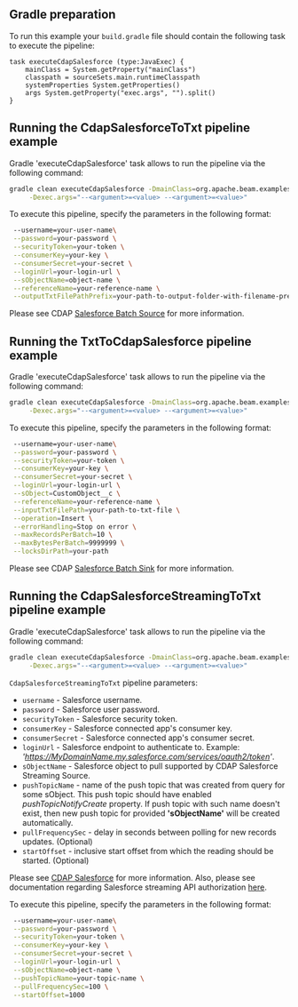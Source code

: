 <!--
    Licensed to the Apache Software Foundation (ASF) under one
    or more contributor license agreements.  See the NOTICE file
    distributed with this work for additional information
    regarding copyright ownership.  The ASF licenses this file
    to you under the Apache License, Version 2.0 (the
    "License"); you may not use this file except in compliance
    with the License.  You may obtain a copy of the License at
      http://www.apache.org/licenses/LICENSE-2.0
    Unless required by applicable law or agreed to in writing,
    software distributed under the License is distributed on an
    "AS IS" BASIS, WITHOUT WARRANTIES OR CONDITIONS OF ANY
    KIND, either express or implied.  See the License for the
    specific language governing permissions and limitations
    under the License.
-->

## Gradle preparation

To run this example your `build.gradle` file should contain the following task to execute the pipeline:

```
task executeCdapSalesforce (type:JavaExec) {
    mainClass = System.getProperty("mainClass")
    classpath = sourceSets.main.runtimeClasspath
    systemProperties System.getProperties()
    args System.getProperty("exec.args", "").split()
}
```

## Running the CdapSalesforceToTxt pipeline example

Gradle 'executeCdapSalesforce' task allows to run the pipeline via the following command:

```bash
gradle clean executeCdapSalesforce -DmainClass=org.apache.beam.examples.complete.cdap.salesforce.CdapSalesforceToTxt \
     -Dexec.args="--<argument>=<value> --<argument>=<value>"
```

To execute this pipeline, specify the parameters in the following format:

```bash
 --username=your-user-name\
 --password=your-password \
 --securityToken=your-token \
 --consumerKey=your-key \
 --consumerSecret=your-secret \
 --loginUrl=your-login-url \
 --sObjectName=object-name \
 --referenceName=your-reference-name \
 --outputTxtFilePathPrefix=your-path-to-output-folder-with-filename-prefix
```

Please see CDAP [Salesforce Batch Source](https://github.com/data-integrations/servicenow-plugins/blob/develop/docs/ServiceNow-batchsource.md) for more information.

## Running the TxtToCdapSalesforce pipeline example

Gradle 'executeCdapSalesforce' task allows to run the pipeline via the following command:

```bash
gradle clean executeCdapSalesforce -DmainClass=org.apache.beam.examples.complete.cdap.salesforce.TxtToCdapSalesforce \
     -Dexec.args="--<argument>=<value> --<argument>=<value>"
```

To execute this pipeline, specify the parameters in the following format:

```bash
 --username=your-user-name\
 --password=your-password \
 --securityToken=your-token \
 --consumerKey=your-key \
 --consumerSecret=your-secret \
 --loginUrl=your-login-url \
 --sObject=CustomObject__c \
 --referenceName=your-reference-name \
 --inputTxtFilePath=your-path-to-txt-file \
 --operation=Insert \
 --errorHandling=Stop on error \
 --maxRecordsPerBatch=10 \
 --maxBytesPerBatch=9999999 \
 --locksDirPath=your-path
```
Please see CDAP [Salesforce Batch Sink](https://github.com/data-integrations/salesforce/blob/develop/docs/Salesforce-batchsink.md) for more information.

## Running the CdapSalesforceStreamingToTxt pipeline example

Gradle 'executeCdapSalesforce' task allows to run the pipeline via the following command:

```bash
gradle clean executeCdapSalesforce -DmainClass=org.apache.beam.examples.complete.cdap.salesforce.CdapSalesforceStreamingToTxt \
     -Dexec.args="--<argument>=<value> --<argument>=<value>"
```

`CdapSalesforceStreamingToTxt` pipeline parameters:
- `username` - Salesforce username.
- `password` - Salesforce user password.
- `securityToken` - Salesforce security token.
- `consumerKey` - Salesforce connected app's consumer key.
- `consumerSecret` - Salesforce connected app's consumer secret.
- `loginUrl` - Salesforce endpoint to authenticate to. Example: *'https://MyDomainName.my.salesforce.com/services/oauth2/token'*.
- `sObjectName` - Salesforce object to pull supported by CDAP Salesforce Streaming Source.
- `pushTopicName` - name of the push topic that was created from query for some sObject. This push topic should have enabled *pushTopicNotifyCreate* property.
  If push topic with such name doesn't exist, then new push topic for provided **'sObjectName'** will be created automatically.
- `pullFrequencySec` - delay in seconds between polling for new records updates. (Optional)
- `startOffset` - inclusive start offset from which the reading should be started. (Optional)

Please see [CDAP Salesforce](https://github.com/data-integrations/salesforce) for more information.
Also, please see documentation regarding Salesforce streaming API authorization [here](https://developer.salesforce.com/docs/atlas.en-us.api_streaming.meta/api_streaming/code_sample_auth_oauth.htm).

To execute this pipeline, specify the parameters in the following format:

```bash
 --username=your-user-name\
 --password=your-password \
 --securityToken=your-token \
 --consumerKey=your-key \
 --consumerSecret=your-secret \
 --loginUrl=your-login-url \
 --sObjectName=object-name \
 --pushTopicName=your-topic-name \
 --pullFrequencySec=100 \
 --startOffset=1000
```
